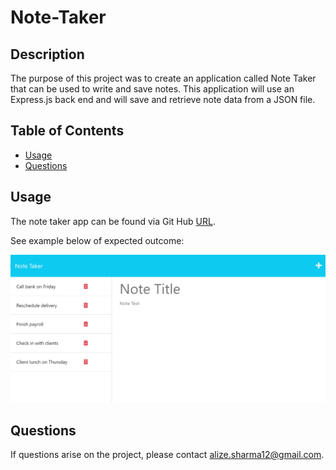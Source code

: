 # Note-Taker

## Description
The purpose of this project was to create an application called Note Taker that can be used to write and save notes. This application will use an Express.js back end and will save and retrieve note data from a JSON file.

## Table of Contents 
* [Usage](#usage)
* [Questions](#questions)

## Usage 
The note taker app can be found via Git Hub [URL](https://alizasharma.github.io/Note-Taker/). 

See example below of expected outcome:

![Note Taker Expected Outcome](./assets/11-express-homework-demo-01.png)

## Questions 
If questions arise on the project, please contact alize.sharma12@gmail.com. 


